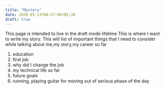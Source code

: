 ```yaml
---
title: "Mystory"
date: 2020-05-13T08:57:08+05:30
draft: true
---
```


This page is intended to live in the draft mode lifetime
This is where I want to write my story.
This will list of important things that I need to consider while talking about me,my story,my career so far


1. education
2. first job
3. why did I change the job
4. my technical life so far
5. future goals
6. running, playing guitar for moving out of serious phase of the day

